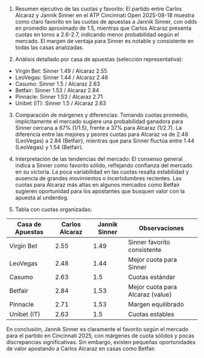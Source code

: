 1. Resumen ejecutivo de las cuotas y favorito:
El partido entre Carlos Alcaraz y Jannik Sinner en el ATP Cincinnati Open 2025-08-18 muestra como claro favorito en las cuotas de apuestas a Jannik Sinner, con odds en promedio aproximado de 1.5, mientras que Carlos Alcaraz presenta cuotas en torno a 2.6-2.7, indicando menor probabilidad según el mercado. El margen de ventaja para Sinner es notable y consistente en todas las casas analizadas.

2. Análisis detallado por casa de apuestas (selección representativa):
- Virgin Bet: Sinner 1.49 / Alcaraz 2.55
- LeoVegas: Sinner 1.44 / Alcaraz 2.48
- Casumo: Sinner 1.5 / Alcaraz 2.63
- Betfair: Sinner 1.53 / Alcaraz 2.84
- Pinnacle: Sinner 1.53 / Alcaraz 2.71
- Unibet (IT): Sinner 1.5 / Alcaraz 2.63

3. Comparación de márgenes y diferencias:
Tomando cuotas promedio, implícitamente el mercado sugiere una probabilidad ganadora para Sinner cercana a 67% (1/1.5), frente a 37% para Alcaraz (1/2.7). La diferencia entre las mejores y peores cuotas para Alcaraz va de 2.48 (LeoVegas) a 2.84 (Betfair), mientras que para Sinner fluctúa entre 1.44 (LeoVegas) y 1.54 (Betfair).

4. Interpretación de las tendencias del mercado:
El consenso general indica a Sinner como favorito sólido, reflejando confianza del mercado en su victoria. La poca variabilidad en las cuotas resalta estabilidad y ausencia de grandes movimientos o incertidumbres recientes. Las cuotas para Alcaraz más altas en algunos mercados como Betfair sugieren oportunidad para los apostantes que busquen valor con la apuesta al underdog.

5. Tabla con cuotas organizadas:

| Casa de Apuestas | Carlos Alcaraz | Jannik Sinner | Observaciones                     |
|------------------|----------------|---------------|---------------------------------|
| Virgin Bet       | 2.55           | 1.49          | Sinner favorito consistente     |
| LeoVegas         | 2.48           | 1.44          | Mejor cuota para Sinner         |
| Casumo           | 2.63           | 1.5           | Cuotas estándar                 |
| Betfair          | 2.84           | 1.53          | Mejor cuota para Alcaraz (value)|
| Pinnacle         | 2.71           | 1.53          | Margen equilibrado              |
| Unibet (IT)      | 2.63           | 1.5           | Cuotas estables                 |

En conclusión, Jannik Sinner es claramente el favorito según el mercado para el partido en Cincinnati 2025, con márgenes de cuota sólidos y pocas discrepancias significativas. Sin embargo, existen pequeñas oportunidades de valor apostando a Carlos Alcaraz en casas como Betfair.